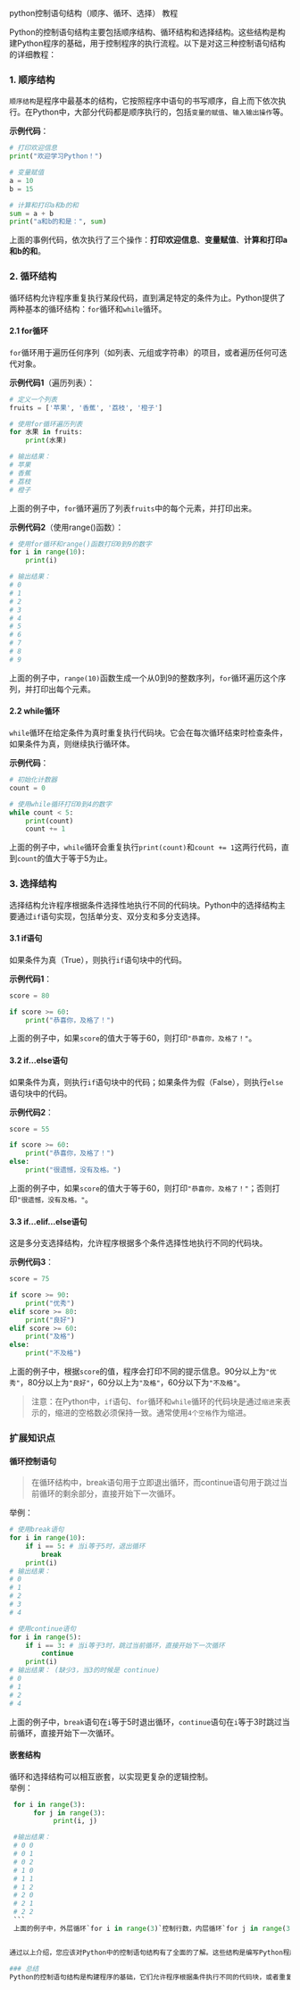 
python控制语句结构（顺序、循环、选择） 教程

Python的控制语句结构主要包括顺序结构、循环结构和选择结构。这些结构是构建Python程序的基础，用于控制程序的执行流程。以下是对这三种控制语句结构的详细教程：

### 1. 顺序结构

```顺序结构```是程序中最基本的结构，它按照程序中语句的书写顺序，自上而下依次执行。在Python中，大部分代码都是顺序执行的，包括```变量的赋值```、```输入输出操作```等。

**示例代码**：

```python
# 打印欢迎信息
print("欢迎学习Python！")

# 变量赋值
a = 10
b = 15

# 计算和打印a和b的和
sum = a + b
print("a和b的和是：", sum)

```

上面的事例代码，依次执行了三个操作：**打印欢迎信息**、**变量赋值**、**计算和打印a和b的和**。

### 2. 循环结构

循环结构允许程序重复执行某段代码，直到满足特定的条件为止。Python提供了两种基本的循环结构：`for`循环和`while`循环。

#### 2.1 for循环

`for`循环用于遍历任何序列（如列表、元组或字符串）的项目，或者遍历任何可迭代对象。

**示例代码1**（遍历列表）：

```python
# 定义一个列表
fruits = ['苹果', '香蕉', '荔枝', '橙子']

# 使用for循环遍历列表
for 水果 in fruits:
    print(水果)

# 输出结果：
# 苹果
# 香蕉
# 荔枝
# 橙子

```

上面的例子中，`for`循环遍历了列表`fruits`中的每个元素，并打印出来。

**示例代码2**（使用range()函数）：

```python
# 使用for循环和range()函数打印0到9的数字
for i in range(10):
    print(i)

# 输出结果：
# 0
# 1
# 2
# 3
# 4
# 5
# 6
# 7
# 8
# 9
```

上面的例子中，`range(10)`函数生成一个从0到9的整数序列，`for`循环遍历这个序列，并打印出每个元素。

#### 2.2 while循环

`while`循环在给定条件为真时重复执行代码块。它会在每次循环结束时检查条件，如果条件为真，则继续执行循环体。

**示例代码**：

```python
# 初始化计数器
count = 0

# 使用while循环打印0到4的数字
while count < 5:
    print(count)
    count += 1
```

上面的例子中，`while`循环会重复执行`print(count)`和`count += 1`这两行代码，直到`count`的值大于等于5为止。

### 3. 选择结构

选择结构允许程序根据条件选择性地执行不同的代码块。Python中的选择结构主要通过`if`语句实现，包括单分支、双分支和多分支选择。

#### 3.1 if语句

如果条件为真（True），则执行`if`语句块中的代码。

**示例代码1**：

```python
score = 80

if score >= 60:
    print("恭喜你，及格了！")
```

上面的例子中，如果`score`的值大于等于60，则打印`"恭喜你，及格了！"`。

#### 3.2 if…else语句

如果条件为真，则执行`if`语句块中的代码；如果条件为假（False），则执行`else`语句块中的代码。

**示例代码2**：

```python
score = 55

if score >= 60:
    print("恭喜你，及格了！")
else:
    print("很遗憾，没有及格。")
```

上面的例子中，如果`score`的值大于等于60，则打印`"恭喜你，及格了！"`；否则打印`"很遗憾，没有及格。"`。

#### 3.3 if…elif…else语句

这是多分支选择结构，允许程序根据多个条件选择性地执行不同的代码块。

**示例代码3**：

```python
score = 75

if score >= 90:
    print("优秀")
elif score >= 80:
    print("良好")
elif score >= 60:
    print("及格")
else:
    print("不及格")
```

上面的例子中，根据`score`的值，程序会打印不同的提示信息。90分以上为`"优秀"`，80分以上为`"良好"`，60分以上为`"及格"`，60分以下为`"不及格"`。

> 注意：在Python中，`if`语句、`for`循环和`while`循环的代码块是通过```缩进```来表示的，缩进的空格数必须保持一致。通常使用```4个空格```作为缩进。

### 扩展知识点

#### 循环控制语句

   >在循环结构中，break语句用于立即退出循环，而continue语句用于跳过当前循环的剩余部分，直接开始下一次循环。

举例：

```python
# 使用break语句
for i in range(10):
    if i == 5: # 当i等于5时，退出循环
        break 
    print(i)
# 输出结果：
# 0
# 1
# 2
# 3
# 4

# 使用continue语句
for i in range(5):
    if i == 3: # 当i等于3时，跳过当前循环，直接开始下一次循环
        continue
    print(i)
# 输出结果： (缺少3，当3的时候是 continue)
# 0
# 1
# 2
# 4

```

上面的例子中，`break`语句在`i`等于5时退出循环，`continue`语句在`i`等于3时跳过当前循环，直接开始下一次循环。

#### 嵌套结构

   循环和选择结构可以相互嵌套，以实现更复杂的逻辑控制。  
   举例：

   ```python
    for i in range(3):
         for j in range(3):
              print(i, j)

    #输出结果：
    # 0 0
    # 0 1
    # 0 2
    # 1 0
    # 1 1
    # 1 2
    # 2 0
    # 2 1
    # 2 2
    ```
    上面的例子中，外层循环`for i in range(3)`控制行数，内层循环`for j in range(3)`控制列数，实现了一个3x3的矩阵输出。


通过以上介绍，您应该对Python中的控制语句结构有了全面的了解。这些结构是编写Python程序的基础，掌握它们对于编写高效、可读的程序至关重要。

### 总结
Python的控制语句结构是构建程序的基础，它们允许程序根据条件执行不同的代码块，或者重复执行某段代码直到满足特定条件。掌握这些控制语句结构对于编写高效、可读的Python程序至关重要。
